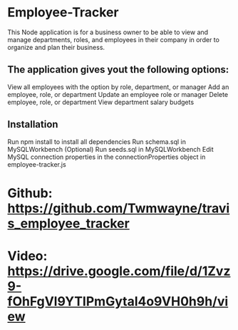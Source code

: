 # Employee-Tracker
This Node application is for a business owner to be able to view and manage departments, roles, and employees in their company in order to organize and plan their business.

## The application gives yout the following options:

View all employees with the option by role, department, or manager
Add an employee, role, or department
Update an employee role or manager
Delete employee, role, or department
View department salary budgets


## Installation
Run npm install to install all dependencies
Run schema.sql in MySQLWorkbench
(Optional) Run seeds.sql in MySQLWorkbench
Edit MySQL connection properties in the connectionProperties object in employee-tracker.js


# Github: https://github.com/Twmwayne/travis_employee_tracker
# Video: https://drive.google.com/file/d/1Zvz9-fOhFgVl9YTIPmGytal4o9VH0h9h/view